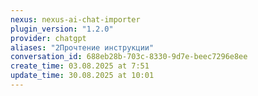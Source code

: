 ```yaml
---
nexus: nexus-ai-chat-importer
plugin_version: "1.2.0"
provider: chatgpt
aliases: "2Прочтение инструкции"
conversation_id: 688eb28b-703c-8330-9d7e-beec7296e8ee
create_time: 03.08.2025 at 7:51
update_time: 30.08.2025 at 10:01
---
```

